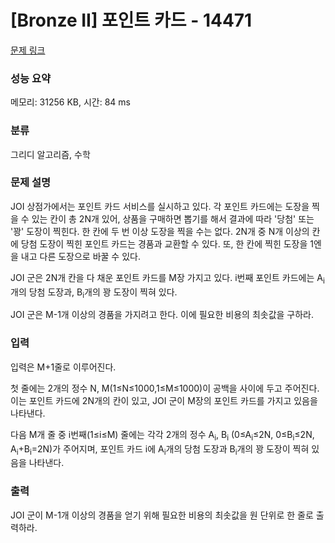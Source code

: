 # [Bronze II] 포인트 카드 - 14471 

[문제 링크](https://www.acmicpc.net/problem/14471) 

### 성능 요약

메모리: 31256 KB, 시간: 84 ms

### 분류

그리디 알고리즘, 수학

### 문제 설명

<p>JOI 상점가에서는 포인트 카드 서비스를 실시하고 있다. 각 포인트 카드에는 도장을 찍을 수 있는 칸이 총 2N개 있어, 상품을 구매하면 뽑기를 해서 결과에 따라 '당첨' 또는 '꽝' 도장이 찍힌다. 한 칸에 두 번 이상 도장을 찍을 수는 없다. 2N개 중 N개 이상의 칸에 당첨 도장이 찍힌 포인트 카드는 경품과 교환할 수 있다. 또, 한 칸에 찍힌 도장을 1엔을 내고 다른 도장으로 바꿀 수 있다.</p>

<p>JOI 군은 2N개 칸을 다 채운 포인트 카드를 M장 가지고 있다. i번째 포인트 카드에는 A<sub>i</sub>개의 당첨 도장과, B<sub>i</sub>개의 꽝 도장이 찍혀 있다.</p>

<p>JOI 군은 M-1개 이상의 경품을 가지려고 한다. 이에 필요한 비용의 최솟값을 구하라.</p>

### 입력 

 <p>입력은 M+1줄로 이루어진다.</p>

<p>첫 줄에는 2개의 정수 N, M(1≤N≤1000,1≤M≤1000)이 공백을 사이에 두고 주어진다. 이는 포인트 카드에 2N개의 칸이 있고, JOI 군이 M장의 포인트 카드를 가지고 있음을 나타낸다.</p>

<p>다음 M개 줄 중 i번째(1≤i≤M) 줄에는 각각 2개의 정수 A<sub>i</sub>, B<sub>i</sub> (0≤A<sub>i</sub>≤2N, 0≤B<sub>i</sub>≤2N, A<sub>i</sub>+B<sub>i</sub>=2N)가 주어지며, 포인트 카드 i에 A<sub>i</sub>개의 당첨 도장과 B<sub>i</sub>개의 꽝 도장이 찍혀 있음을 나타낸다.</p>

### 출력 

 <p>JOI 군이 M-1개 이상의 경품을 얻기 위해 필요한 비용의 최솟값을 원 단위로 한 줄로 출력하라.</p>


